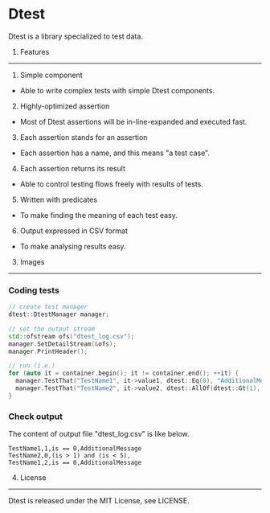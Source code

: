 Dtest
======

Dtest is a library specialized to test data.

1. Features
--------------

1. Simple component

  - Able to write complex tests with simple Dtest components.

2. Highly-optimized assertion

  - Most of Dtest assertions will be in-line-expanded and executed fast.

3. Each assertion stands for an assertion

  - Each assertion has a name, and this means "a test case".

4. Each assertion returns its result

  - Able to control testing flows freely with results of tests.

5. Written with predicates

  - To make finding the meaning of each test easy.

6. Output expressed in CSV format

  - To make analysing results easy.

3. Images
---------

### Coding tests

```c++
// create test manager
dtest::DtestManager manager;

// set the output stream
std::ofstream ofs("dtest_log.csv");
manager.SetDetailStream(&ofs);
manager.PrintHeader();

// run (i.e.)
for (auto it = container.begin(); it != container.end(); ++it) {
  manager.TestThat("TestName1", it->value1, dtest::Eq(0), "AdditionalMessage");
  manager.TestThat("TestName2", it->value2, dtest::AllOf(dtest::Gt(1), dtest::Lt(5)));
}
```

### Check output

The content of output file "dtest_log.csv" is like below.

```
TestName1,1,is == 0,AdditionalMessage
TestName2,0,(is > 1) and (is < 5),
TestName1,2,is == 0,AdditionalMessage
```


4. License
-----------

Dtest is released under the MIT License, see LICENSE.

